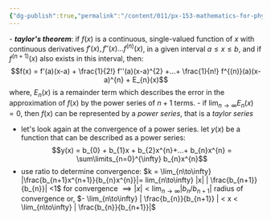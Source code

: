 ```yaml
---
{"dg-publish":true,"permalink":"/content/011/px-153-mathematics-for-physicists/term-1/px-153-f-series/px-155-f4-power-series-and-taylor-series-revisited/","noteIcon":"1","created":"2024-11-25T10:50:32.000+00:00","updated":"2024-11-26T19:37:28.403+00:00"}
---
```


\- ***taylor's theorem***: if $f(x)$ is a continuous, single-valued function of $x$ with continuous derivatives $f'(x), f''(x)... f^{(n)}(x)$, in a given interval $a \leq x \leq b$, and if $f^{(n+1)}(x)$ also exists in this interval, then: 
$$f(x) = f'(a)(x-a) + \frac{1}{2!} f''(a)(x-a)^{2} +...+  \frac{1}{n!} f^{(n)}(a)(x-a)^{n} + E_{n}(x)$$
		where, $E_{n}(x)$ is a remainder term which describes the error in the approximation of $f(x)$ by the power series of $n+1$ terms.
	- if $\lim_{n\to\infty} E_{n}(x) = 0$, then $f(x)$ can be represented by a *power series*, that is a *taylor series*
- let's look again at the convergence of a power series. let $y(x)$ be a function that can be described as a power series: 
$$y(x) = b_{0} + b_{1}x + b_{2}x^{n}+...+ b_{n}x^{n} = \sum\limits_{n=0}^{\infty} b_{n}x^{n}$$
- use ratio to determine convergence: $k = \lim_{n\to\infty} |\frac{b_{n+1}x^{n+1}}{b_{n}x^{n}}|= lim_{n\to\infty} |x| | \frac{b_{n+1}}{b_{n}}| <1$ for convergence
	$\implies |x| < \lim_{n\to\infty} | b_{n}/b_{n+1}|$    radius of convergence
	or,
	$- \lim_{n\to\infty} | \frac{b_{n}}{b_{n+1}} | < x <  \lim_{n\to\infty} | \frac{b_{n}}{b_{n+1}}|$
	